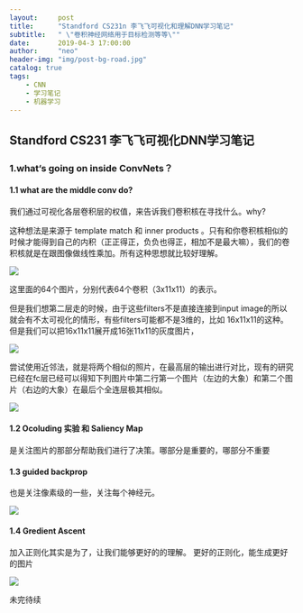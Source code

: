 ```yaml
---
layout:     post
title:      "Standford CS231n 李飞飞可视化和理解DNN学习笔记"
subtitle:   " \"卷积神经网络用于目标检测等等\""
date:       2019-04-3 17:00:00
author:     "neo"
header-img: "img/post-bg-road.jpg"
catalog: true
tags:
    - CNN
    - 学习笔记
    - 机器学习
---
```


## Standford CS231 李飞飞可视化DNN学习笔记

### 1.what‘s going on inside ConvNets？

#### 1.1 what are the middle conv do?

我们通过可视化各层卷积层的权值，来告诉我们卷积核在寻找什么。why?

这种想法是来源于 template match 和 inner products 。只有和你卷积核相似的时候才能得到自己的内积（正正得正，负负也得正，相加不是最大嘛），我们的卷积核就是在跟图像做线性乘加。所有这种思想就比较好理解。

![](http://jackyanghc-picture.oss-cn-beijing.aliyuncs.com/007bgNxTly1g1qld32ocjj30mf0bzgvp.jpg%29)

这里面的64个图片，分别代表64个卷积（3x11x11）的表示。

但是我们想第二层走的时候，由于这些filters不是直接连接到input image的所以就会有不太可视化的情形，有些filters可能都不是3维的，比如 16x11x11的这种。但是我们可以把16x11x11展开成16张11x11的灰度图片，

![](http://jackyanghc-picture.oss-cn-beijing.aliyuncs.com/007bgNxTly1g1qlgds99gj30s00dmh0b.jpg%29)

尝试使用近邻法，就是将两个相似的照片，在最高层的输出进行对比，现有的研究已经在fc层已经可以得知下列图片中第二行第一个图片（左边的大象）和第二个图片（右边的大象）在最后个全连层极其相似。

![](http://jackyanghc-picture.oss-cn-beijing.aliyuncs.com/007bgNxTly1g1qltnlhlcj30md0dfgym.jpg%29)

#### 1.2  Ocoluding 实验 和 Saliency Map

是关注图片的那部分帮助我们进行了决策。哪部分是重要的，哪部分不重要

#### 1.3 guided backprop

也是关注像素级的一些，关注每个神经元。

![](http://jackyanghc-picture.oss-cn-beijing.aliyuncs.com/007bgNxTly1g1qmjmctqij30rs0d6k0d.jpg%29)

#### 1.4 Gredient Ascent

加入正则化其实是为了，让我们能够更好的的理解。 更好的正则化，能生成更好的图片

![](http://jackyanghc-picture.oss-cn-beijing.aliyuncs.com/007bgNxTly1g1qmt2mlu8j30ru0d7tjg.jpg%29)

未完待续